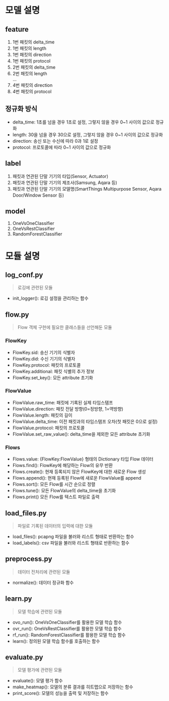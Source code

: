 # 모델 설명
## feature
1. 1번 패킷의 delta_time
2. 1번 패킷의 length
3. 1번 패킷의 direction
4. 1번 패킷의 protocol
5. 2번 패킷의 delta_time
6. 2번 패킷의 length  
...
15. 4번 패킷의 direction
16. 4번 패킷의 protocol

## 정규화 방식
+ delta_time: 1초를 넘을 경우 1초로 설정, 그렇지 않을 경우 0~1 사이의 값으로 정규화
+ length: 30을 넘을 경우 30으로 설정, 그렇지 않을 경우 0~1 사이의 값으로 정규화
+ direction: 송신 또는 수신에 따라 0과 1로 설정
+ protocol: 프로토콜에 따라 0~1 사이의 값으로 정규화

## label
1. 패킷과 연관된 단말 기기의 타입(Sensor, Actuator)
2. 패킷과 연관된 단말 기기의 제조사(Samsung, Aqara 등)
3. 패킷과 연관된 단말 기기의 모델명(SmartThings Multipurpose Sensor, Aqara Door/Window Sensor 등)

## model
1. OneVsOneClassifier
2. OneVsRestClassifier
3. RandomForestClassifier

# 모듈 설명
## log_conf.py
> 로깅에 관련된 모듈
+ init_logger(): 로깅 설정을 관리하는 함수

## flow.py
> Flow 객체 구현에 필요한 클래스들을 선언해둔 모듈
### FlowKey
+ FlowKey.sid: 송신 기기의 식별자
+ FlowKey.did: 수신 기기의 식별자
+ FlowKey.protocol: 패킷의 프로토콜
+ FlowKey.additional: 패킷 식별의 추가 정보
+ FlowKey.set_key(): 모든 attribute 초기화
### FlowValue
+ FlowValue.raw_time: 패킷에 기록된 실제 타임스탬프
+ FlowValue.direction: 패킷 전달 방향(0=정방향, 1=역방향)
+ FlowValue.length: 패킷의 길이
+ FlowValue.delta_time: 이전 패킷과의 타임스탬프 오차(첫 패킷은 0으로 설정)
+ FlowValue.protocol: 패킷의 프로토콜
+ FlowValue.set_raw_value(): delta_time을 제외한 모든 attribute 초기화
### Flows
+ Flows.value: {FlowKey:FlowValue} 형태의 Dictionary 타입 Flow 데이터
+ Flows.find(): FlowKey에 해당하는 Flow의 유무 반환
+ Flows.create(): 현재 등록되지 않은 FlowKey에 대한 새로운 Flow 생성
+ Flows.append(): 현재 등록된 Flow에 새로운 FlowValue를 append
+ Flows.sort(): 모든 Flow를 시간 순으로 정렬
+ Flows.tune(): 모든 FlowValue의 delta_time을 초기화
+ Flows.print() 모든 Flow를 텍스트 파일로 출력

## load_files.py
> 파일로 기록된 데이터의 입력에 대한 모듈
+ load_files(): pcapng 파일을 불러와 리스트 형태로 반환하는 함수
+ load_labels(): csv 파일을 불러와 리스트 형태로 반환하는 함수 

## preprocess.py
> 데이터 전처리에 관련된 모듈
+ normalize(): 데이터 정규화 함수

## learn.py
> 모델 학습에 관련된 모듈
+ ovo_run(): OneVsOneClassifier를 활용한 모델 학습 함수
+ ovr_run(): OneVsRestClassifier를 활용한 모델 학습 함수
+ rf_run(): RandomForestClassifier를 활용한 모델 학습 함수
+ learn(): 정의된 모델 학습 함수를 호출하는 함수

## evaluate.py
> 모델 평가에 관련된 모듈
+ evaluate(): 모델 평가 함수
+ make_heatmap(): 모델의 분류 결과를 히트맵으로 저장하는 함수
+ print_score(): 모델의 성능을 출력 및 저장하는 함수